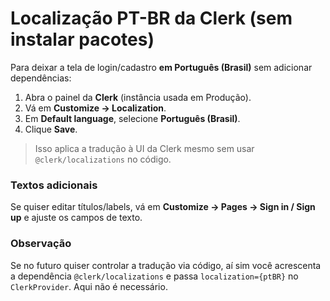# Localização PT-BR da Clerk (sem instalar pacotes)

Para deixar a tela de login/cadastro **em Português (Brasil)** sem adicionar dependências:

1. Abra o painel da **Clerk** (instância usada em Produção).
2. Vá em **Customize → Localization**.
3. Em **Default language**, selecione **Português (Brasil)**.
4. Clique **Save**.

> Isso aplica a tradução à UI da Clerk mesmo sem usar `@clerk/localizations` no código.

### Textos adicionais
Se quiser editar títulos/labels, vá em **Customize → Pages → Sign in / Sign up** e ajuste os campos de texto.

### Observação
Se no futuro quiser controlar a tradução via código, aí sim você acrescenta a dependência `@clerk/localizations` e passa `localization={ptBR}` no `ClerkProvider`. Aqui não é necessário.

